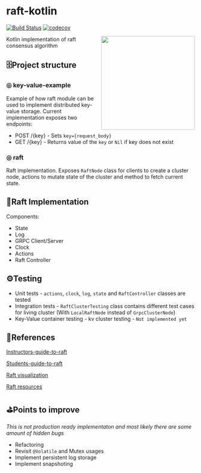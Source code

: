 # raft-kotlin 

[![Build Status](https://travis-ci.com/AChepurnoi/raft-kotlin.svg?token=dFANEVvUn3HF3pZ9jc1Z&branch=master)](https://travis-ci.com/AChepurnoi/raft-kotlin)
[![codecov](https://codecov.io/gh/AChepurnoi/raft-kotlin/branch/master/graph/badge.svg?token=CLFO7pW9FP)](https://codecov.io/gh/AChepurnoi/raft-kotlin)

<img align="right" width="250" height="250" src="https://raft.github.io/logo/annie-solo.png">

Kotlin implementation of raft consensus algorithm 

## 🗄Project structure
### ◎ key-value-example
Example of how raft module can be used to 
implement distributed key-value storage.
Current implementation exposes two endpoints:
* POST /{key} - Sets `key={request_body}`
* GET /{key} - Returns value of the `key` or `Nil` if key does not exist

### ◎ raft
Raft implementation. 
Exposes `RaftNode` class for clients to create a cluster node, 
actions to mutate state of the cluster 
and method to fetch current state.

## 🔨Raft Implementation
Components:
* State 
* Log
* GRPC Client/Server
* Clock
* Actions
* Raft Controller

## ⚙️Testing
* Unit tests - `actions`, `clock`, `log`, `state` and `RaftController` classes are tested 
* Integration tests - `RaftClusterTesting` class contains different test cases for living cluster (With `LocalRaftNode` instead of `GrpcClusterNode`)
* Key-Value container testing - kv cluster testing - `Not implemented yet`

## 🔗References

[Instructors-guide-to-raft](https://thesquareplanet.com/blog/instructors-guide-to-raft/)

[Students-guide-to-raft](https://thesquareplanet.com/blog/students-guide-to-raft/)

[Raft visualization](http://thesecretlivesofdata.com/raft/)

[Raft resources](https://raft.github.io/)

## ⛳️Points to improve
*This is not production ready implementaton and most likely there are some amount of hidden bugs*

* Refactoring
* Revisit `@Volatile` and Mutex usages
* Implement persistent log storage
* Implement snapshoting